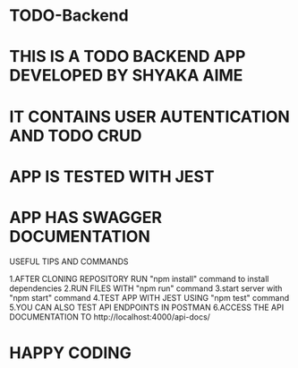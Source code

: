 # TODO-Backend
# THIS IS A TODO BACKEND APP DEVELOPED BY SHYAKA AIME
# IT CONTAINS USER AUTENTICATION AND TODO CRUD
# APP IS TESTED WITH JEST
# APP HAS SWAGGER DOCUMENTATION

USEFUL TIPS AND COMMANDS 


1.AFTER CLONING REPOSITORY RUN "npm install" command to install dependencies
2.RUN FILES WITH "npm run" command
3.start server with "npm start" command
4.TEST APP WITH JEST USING "npm test" command
5.YOU CAN ALSO TEST API ENDPOINTS IN POSTMAN
6.ACCESS THE API DOCUMENTATION TO http://localhost:4000/api-docs/



# HAPPY CODING 

